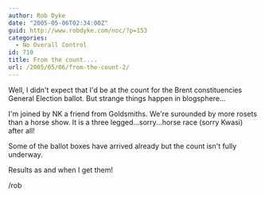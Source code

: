 ```yaml
---
author: Rob Dyke
date: "2005-05-06T02:34:00Z"
guid: http://www.robdyke.com/noc/?p=153
categories:
  - No Overall Control
id: 710
title: From the count....
url: /2005/05/06/from-the-count-2/
---
```

Well, I didn't expect that I'd be at the count for the Brent constituencies General Election ballot. But strange things happen in blogsphere...

I'm joined by NK a friend from Goldsmiths. We're surounded by more rosets than a horse show. It is a three legged...sorry...horse race (sorry Kwasi) after all!

Some of the ballot boxes have arrived already but the count isn't fully underway.

Results as and when I get them!

/rob